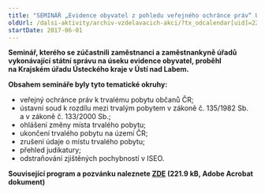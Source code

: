```yaml
---
title: "SEMINÁŘ „Evidence obyvatel z pohledu veřejného ochránce práv“ Ústecký kraj"
oldUrl: /dalsi-aktivity/archiv-vzdelavacich-akci/?tx_odcalendar[uid]=226&cHash=de7e1776b8ee8a6c2a63842f074902f4
startDate: 2017-06-01
---
```


<p><strong>Seminář, kterého se zúčastnili zaměstnanci a zaměstnankyně úřadů vykonávající státní správu na úseku evidence obyvatel, proběhl na Krajském úřadu Ústeckého kraje v Ústí nad Labem. </strong></p>
<p><strong>Obsahem semináře byly tyto tematické okruhy:</strong></p><ul><li>veřejný ochránce práv k trvalému pobytu občanů ČR;</li><li>ústavní soud k rozdílu mezi trvalým pobytem v zákoně č. 135/1982 Sb. a v zákoně č. 133/2000 Sb.;</li><li>ohlášení změny místa trvalého pobytu;</li><li>ukončení trvalého pobytu na území ČR;</li><li>zrušení údaje o místu trvalého pobytu;</li><li>přehled judikatury;</li><li>odstraňování zjištěných pochybností v ISEO.</li></ul><p><strong>Související program a pozvánku naleznete <a href="https://www.ochrance.cz/fileadmin/user_upload/projekt_ESF/00_2017_SEMINARE/ARCHIV_2017/Seminare_archiv/06_01_Evidence_obyvatel_z_pohledu_verejneho_ochrance_prav_pozvanka_.pdf" target="_blank">ZDE</a> (221.9 kB, Adobe Acrobat dokument)</strong></p>
